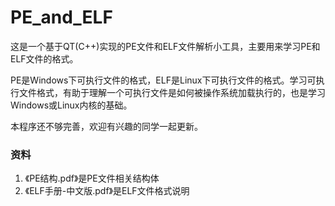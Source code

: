 # PE_and_ELF

这是一个基于QT(C++)实现的PE文件和ELF文件解析小工具，主要用来学习PE和ELF文件的格式。

PE是Windows下可执行文件的格式，ELF是Linux下可执行文件的格式。学习可执行文件格式，有助于理解一个可执行文件是如何被操作系统加载执行的，也是学习Windows或Linux内核的基础。

本程序还不够完善，欢迎有兴趣的同学一起更新。

### 资料
1. 《PE结构.pdf》是PE文件相关结构体
2. 《ELF手册-中文版.pdf》是ELF文件格式说明
